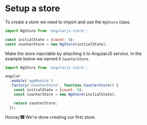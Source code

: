 # Setup a store

To create a store we need to import and use the `NgStore` class.

```javascript
import NgStore from 'angularjs-store';

const initialState = {count: 0};
const counterStore = new NgStore(initialState);
```

Make the store injectable by attaching it to AngularJS service. In the example below we named it `CounterStore`.

```javascript
import NgStore from 'angularjs-store';

angular
  .module('appModule')
  .factory('CounterStore', function CounterStore() {
    const initialState = {count: 0};
    const counterStore = new NgStore(initialState);

    return counterStore;
  });
```

Hooray!🎆 We're done creating our first store.

